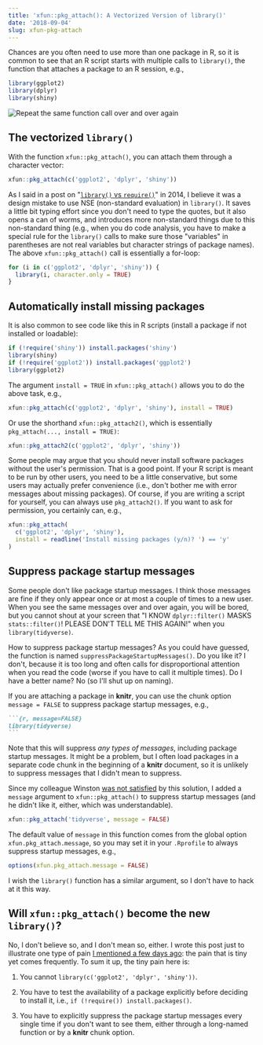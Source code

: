 ```yaml
---
title: 'xfun::pkg_attach(): A Vectorized Version of library()'
date: '2018-09-04'
slug: xfun-pkg-attach
---
```


Chances are you often need to use more than one package in R, so it is common to see that an R script starts with multiple calls to `library()`, the function that attaches a package to an R session, e.g.,

```r
library(ggplot2)
library(dplyr)
library(shiny)
```

![Repeat the same function call over and over again](https://slides.yihui.name/gif/repeat-smoke.gif)

## The vectorized `library()`

With the function `xfun::pkg_attach()`, you can attach them through a character vector:

```r
xfun::pkg_attach(c('ggplot2', 'dplyr', 'shiny'))
```

As I said in a post on "[`library()` vs `require()`](/en/2014/07/library-vs-require/)" in 2014, I believe it was a design mistake to use NSE (non-standard evaluation) in `library()`. It saves a little bit typing effort since you don't need to type the quotes, but it also opens a can of worms, and introduces more non-standard things due to this non-standard thing (e.g., when you do code analysis, you have to make a special rule for the `library()` calls to make sure those "variables" in parentheses are not real variables but character strings of package names). The above `xfun::pkg_attach()` call is essentially a for-loop:

```r
for (i in c('ggplot2', 'dplyr', 'shiny')) {
  library(i, character.only = TRUE)
}
```

## Automatically install missing packages

It is also common to see code like this in R scripts (install a package if not installed or loadable):

```r
if (!require('shiny')) install.packages('shiny')
library(shiny)
if (!require('ggplot2')) install.packages('ggplot2')
library(ggplot2)
```

The argument `install = TRUE` in `xfun::pkg_attach()` allows you to do the above task, e.g.,

```r
xfun::pkg_attach(c('ggplot2', 'dplyr', 'shiny'), install = TRUE)
```

Or use the shorthand `xfun::pkg_attach2()`, which is essentially `pkg_attach(..., install = TRUE)`:

```r
xfun::pkg_attach2(c('ggplot2', 'dplyr', 'shiny'))
```

Some people may argue that you should never install software packages without the user's permission. That is a good point. If your R script is meant to be run by other users, you need to be a little conservative, but some users may actually prefer convenience (i.e., don't bother me with error messages about missing packages). Of course, if you are writing a script for yourself, you can always use `pkg_attach2()`. If you want to ask for permission, you certainly can, e.g.,

```r
xfun::pkg_attach(
  c('ggplot2', 'dplyr', 'shiny'),
  install = readline('Install missing packages (y/n)? ') == 'y'
)
```

## Suppress package startup messages

Some people don't like package startup messages. I think those messages are fine if they only appear once or at most a couple of times to a new user. When you see the same messages over and over again, you will be bored, but you cannot shout at your screen that "I KNOW `dplyr::filter()` MASKS `stats::filter()`! PLEASE DON'T TELL ME THIS AGAIN!" when you `library(tidyverse)`.

How to suppress package startup messages? As you could have guessed, the function is named `suppressPackageStartupMessages()`. Do you like it? I don't, because it is too long and often calls for disproportional attention when you read the code (worse if you have to call it multiple times). Do I have a better name? No (so I'll shut up on naming).

If you are attaching a package in **knitr**, you can use the chunk option `message = FALSE` to suppress package startup messages, e.g.,

````markdown
```{r, message=FALSE}
library(tidyverse)
```
````

Note that this will suppress _any types of messages_, including package startup messages. It might be a problem, but I often load packages in a separate code chunk in the beginning of a **knitr** document, so it is unlikely to suppress messages that I didn't mean to suppress.

Since my colleague Winston [was not satisfied](https://github.com/yihui/knitr/issues/1583) by this solution, I added a `message` argument to `xfun::pkg_attach()` to suppress startup messages (and he didn't like it, either, which was understandable).

```r
xfun::pkg_attach('tidyverse', message = FALSE)
```

The default value of `message` in this function comes from the global option `xfun.pkg_attach.message`, so you may set it in your `.Rprofile` to always suppress startup messages, e.g.,

```r
options(xfun.pkg_attach.message = FALSE)
```

I wish the `library()` function has a similar argument, so I don't have to hack at it this way.

## Will `xfun::pkg_attach()` become the new `library()`?

No, I don't believe so, and I don't mean so, either. I wrote this post just to illustrate one type of pain [I mentioned a few days ago](/en/2018/08/influence-depth-or-breadth/): the pain that is tiny yet comes frequently. To sum it up, the tiny pain here is:

1. You cannot `library(c('ggplot2', 'dplyr', 'shiny'))`.

1. You have to test the availability of a package explicitly before deciding to install it, i.e., `if (!require()) install.packages()`.

1. You have to explicitly suppress the package startup messages every single time if you don't want to see them, either through a long-named function or by a **knitr** chunk option.
